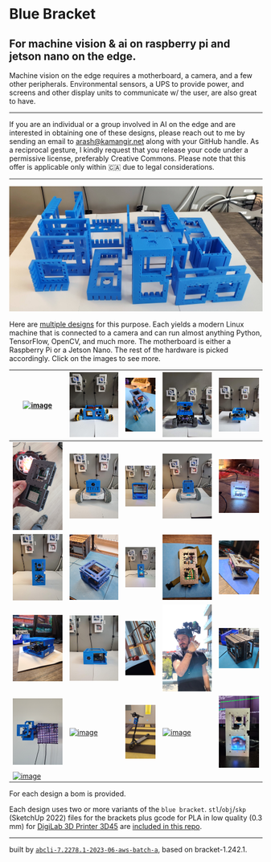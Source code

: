 # Blue Bracket

## For machine vision & ai on raspberry pi and jetson nano on the edge.

Machine vision on the edge requires a motherboard, a camera, and a few other peripherals. Environmental sensors, a UPS to provide power, and screens and other display units to communicate w/ the user, are also great to have.

---

If you are an individual or a group involved in AI on the edge and are interested in obtaining one of these designs, please reach out to me by sending an email to [arash@kamangir.net](mailto:arash@kamangir.net?subject=blue%20brackets) along with your GitHub handle. As a reciprocal gesture, I kindly request that you release your code under a permissive license, preferably Creative Commons. Please note that this offer is applicable only within 🇨🇦 due to legal considerations.

---

[![image](images/marquee.jpg)](brackets)

Here are [multiple designs](designs) for this purpose. Each yields a modern Linux machine that is connected to a camera and can run almost anything Python, TensorFlow, OpenCV, and much more. The motherboard is either a Raspberry Pi or a Jetson Nano. The rest of the hardware is picked accordingly. Click on the images to see more.

| [![image](images/2x13x9-1.jpg)](designs/2x13x9.md) | [![image](images/blue-buggy-1.jpg)](designs/blue-buggy.md) | [![image](images/blue-buggy-2-1.jpg)](designs/blue-buggy-2.md) | [![image](images/blue-donkey-1.jpg)](designs/blue-donkey.md) | [![image](images/blue-jetbot-1.jpg)](designs/blue-jetbot.md) |
| --- | --- | --- | --- | --- |
| [![image](images/blue-sense-1.jpg)](designs/blue-sense.md) | [![image](images/blue1-1.jpg)](designs/blue1.md) | [![image](images/blue3-1.jpg)](designs/blue3.md) | [![image](images/blue4-1.jpg)](designs/blue4.md) | [![image](images/candle-1.jpg)](designs/candle.md) |
| [![image](images/chenar-grove-1.jpg)](designs/chenar-grove.md) | [![image](images/chenar-nano-1.jpg)](designs/chenar-nano.md) | [![image](images/cube-1.jpg)](designs/cube.md) | [![image](images/dec82-1.jpg)](designs/dec82.md) | [![image](images/dec82q-1.jpg)](designs/dec82q.md) |
| [![image](images/eye_hq-1.jpg)](designs/eye_hq.md) | [![image](images/eye_nano-1.jpg)](designs/eye_nano.md) | [![image](images/eye_zero-1.jpg)](designs/eye_zero.md) | [![image](images/helmet-1.jpg)](designs/helmet.md) | [![image](images/may26-1.jpg)](designs/may26.md) |
| [![image](images/nurah-1.jpg)](designs/nurah.md) | [![image](images/portal-23.jpg)](designs/portal.md) | [![image](images/scooter-1.jpg)](designs/scooter.md) | [![image](images/skateboard-1.jpg)](designs/skateboard.md) | [![image](images/unicorn-1.jpg)](designs/unicorn.md) |
| [![image](images/white_elephant-1.jpg)](designs/white_elephant.md) |  |  |  |  |

For each design a bom is provided.

Each design uses two or more variants of the `blue bracket`. `stl`/`obj`/`skp` (SketchUp 2022) files for the brackets plus gcode for PLA in low quality (0.3 mm) for [DigiLab 3D Printer 3D45](https://3pitech.com/products/dremel-digilab-3d45-3d-printer) are [included in this repo](brackets).

---
built by [`abcli-7.2278.1-2023-06-aws-batch-a`](https://github.com/kamangir/awesome-bash-cli), based on bracket-1.242.1.
